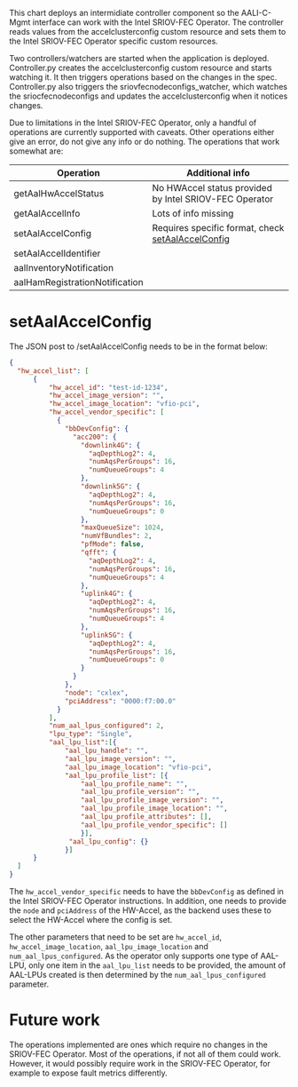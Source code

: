 This chart deploys an intermidiate controller component so the AALI-C-Mgmt interface can work with the Intel SRIOV-FEC Operator. The controller reads values from the accelclusterconfig custom resource and sets them to the Intel SRIOV-FEC Operator specific custom resources.

Two controllers/watchers are started when the application is deployed. Controller.py creates the accelclusterconfig custom resource and starts watching it. It then triggers operations based on the changes in the spec. Controller.py also triggers the sriovfecnodeconfigs_watcher, which watches the sriocfecnodeconfigs and updates the accelclusterconfig when it notices changes.

Due to limitations in the Intel SRIOV-FEC Operator, only a handful of operations are currently supported with caveats. Other operations either give an error, do not give any info or do nothing. The operations that work somewhat are: 

| Operation       | Additional info|
| ----------- | ----------- |
| getAalHwAccelStatus                | No HWAccel status provided by Intel SRIOV-FEC Operator |
| getAalAccelInfo                    | Lots of info missing |
| setAalAccelConfig                  | Requires specific format, check [setAalAccelConfig](#setAalAccelConfig) |
| setAalAccelIdentifier              |  |
| aalInventoryNotification           |  |
| aalHamRegistrationNotification     |  |

# setAalAccelConfig
The JSON post to /setAalAccelConfig needs to be in the format below:

```json
{
  "hw_accel_list": [
      {
          "hw_accel_id": "test-id-1234",
          "hw_accel_image_version": "",
          "hw_accel_image_location": "vfio-pci",
          "hw_accel_vendor_specific": [
            {
              "bbDevConfig": {
                "acc200": {
                  "downlink4G": {
                    "aqDepthLog2": 4,
                    "numAqsPerGroups": 16,
                    "numQueueGroups": 4
                  },
                  "downlink5G": {
                    "aqDepthLog2": 4,
                    "numAqsPerGroups": 16,
                    "numQueueGroups": 0
                  },
                  "maxQueueSize": 1024,
                  "numVfBundles": 2,
                  "pfMode": false,
                  "qfft": {
                    "aqDepthLog2": 4,
                    "numAqsPerGroups": 16,
                    "numQueueGroups": 4
                  },
                  "uplink4G": {
                    "aqDepthLog2": 4,
                    "numAqsPerGroups": 16,
                    "numQueueGroups": 4
                  },
                  "uplink5G": {
                    "aqDepthLog2": 4,
                    "numAqsPerGroups": 16,
                    "numQueueGroups": 0
                  }
                }
              },
              "node": "cxlex",
              "pciAddress": "0000:f7:00.0"
            }
          ],
          "num_aal_lpus_configured": 2,
          "lpu_type": "Single",
          "aal_lpu_list":[{
              "aal_lpu_handle": "",
              "aal_lpu_image_version": "",
              "aal_lpu_image_location": "vfio-pci",
              "aal_lpu_profile_list": [{
                  "aal_lpu_profile_name": "",
                  "aal_lpu_profile_version": "",
                  "aal_lpu_profile_image_version": "",
                  "aal_lpu_profile_image_location": "",
                  "aal_lpu_profile_attributes": [],
                  "aal_lpu_profile_vendor_specific": []
                  }],
               "aal_lpu_config": {}
              }]
      }
  ]
}
```
The `hw_accel_vendor_specific` needs to have the `bbDevConfig` as defined in the Intel SRIOV-FEC Operator instructions. In addition, one needs to provide the `node` and `pciAddress` of the HW-Accel, as the backend uses these to select the HW-Accel where the config is set.

The other parameters that need to be set are `hw_accel_id`, `hw_accel_image_location`, `aal_lpu_image_location` and `num_aal_lpus_configured`. As the operator only supports one type of AAL-LPU, only one item in the `aal_lpu_list` needs to be provided, the amount of AAL-LPUs created is then determined by the `num_aal_lpus_configured` parameter.


# Future work

The operations implemented are ones which require no changes in the SRIOV-FEC Operator. Most of the operations, if not all of them could work. However, it would possibly require work in the SRIOV-FEC Operator, for example to expose fault metrics differently.
